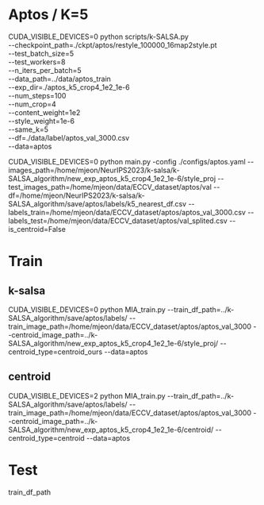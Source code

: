 <!-- Run same size clustering and k-SALSA -->
# Aptos / K=5
CUDA_VISIBLE_DEVICES=0 python scripts/k-SALSA.py \
--checkpoint_path=./ckpt/aptos/restyle_100000_16map2style.pt \
--test_batch_size=5 \
--test_workers=8 \
--n_iters_per_batch=5 \
--data_path=../data/aptos_train \
--exp_dir=./aptos_k5_crop4_1e2_1e-6 \
--num_steps=100 \
--num_crop=4 \
--content_weight=1e2 \
--style_weight=1e-6 \
--same_k=5 \
--df=./data/label/aptos_val_3000.csv \
--data=aptos

<!-- Classification -->
CUDA_VISIBLE_DEVICES=0 python main.py -config ./configs/aptos.yaml --images_path=/home/mjeon/NeurIPS2023/k-salsa/k-SALSA_algorithm/new_exp_aptos_k5_crop4_1e2_1e-6/style_proj --test_images_path=/home/mjeon/data/ECCV_dataset/aptos/val --df=/home/mjeon/NeurIPS2023/k-salsa/k-SALSA_algorithm/save/aptos/labels/k5_nearest_df.csv --labels_train=/home/mjeon/data/ECCV_dataset/aptos/aptos_val_3000.csv --labels_test=/home/mjeon/data/ECCV_dataset/aptos/val_splited.csv --is_centroid=False

<!-- MIA -->
# Train
## k-salsa
CUDA_VISIBLE_DEVICES=0 python MIA_train.py --train_df_path=../k-SALSA_algorithm/save/aptos/labels/ --train_image_path=/home/mjeon/data/ECCV_dataset/aptos/aptos_val_3000 --centroid_image_path=../k-SALSA_algorithm/new_exp_aptos_k5_crop4_1e2_1e-6/style_proj/ --centroid_type=centroid_ours --data=aptos

## centroid
CUDA_VISIBLE_DEVICES=2 python MIA_train.py --train_df_path=../k-SALSA_algorithm/save/aptos/labels/ --train_image_path=/home/mjeon/data/ECCV_dataset/aptos/aptos_val_3000 --centroid_image_path=../k-SALSA_algorithm/new_exp_aptos_k5_crop4_1e2_1e-6/centroid/ --centroid_type=centroid --data=aptos


# Test
train_df_path
